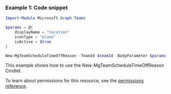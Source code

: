 ### Example 1: Code snippet

```powershellImport-Module Microsoft.Graph.Teams

$params = @{
	displayName = "Vacation"
	iconType = "plane"
	isActive = $true
}

New-MgTeamScheduleTimeOffReason -TeamId $teamId -BodyParameter $params
```
This example shows how to use the New-MgTeamScheduleTimeOffReason Cmdlet.
To learn about permissions for this resource, see the [permissions reference](/graph/permissions-reference).

